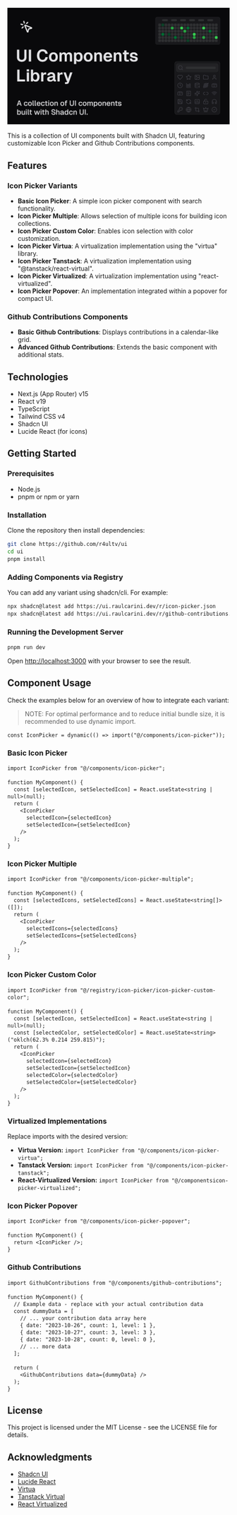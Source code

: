 ![UI Components Library](./public/og-image.png)

This is a collection of UI components built with Shadcn UI, featuring customizable Icon Picker and Github Contributions components.

## Features

### Icon Picker Variants

- **Basic Icon Picker**: A simple icon picker component with search functionality.
- **Icon Picker Multiple**: Allows selection of multiple icons for building icon collections.
- **Icon Picker Custom Color**: Enables icon selection with color customization.
- **Icon Picker Virtua**: A virtualization implementation using the "virtua" library.
- **Icon Picker Tanstack**: A virtualization implementation using "@tanstack/react-virtual".
- **Icon Picker Virtualized**: A virtualization implementation using "react-virtualized".
- **Icon Picker Popover**: An implementation integrated within a popover for compact UI.

### Github Contributions Components

- **Basic Github Contributions**: Displays contributions in a calendar-like grid.
- **Advanced Github Contributions**: Extends the basic component with additional stats.

## Technologies

- Next.js (App Router) v15
- React v19
- TypeScript
- Tailwind CSS v4
- Shadcn UI
- Lucide React (for icons)

## Getting Started

### Prerequisites

- Node.js
- pnpm or npm or yarn

### Installation

Clone the repository then install dependencies:

```bash
git clone https://github.com/r4ultv/ui
cd ui
pnpm install
```

### Adding Components via Registry

You can add any variant using shadcn/cli. For example:

```bash
npx shadcn@latest add https://ui.raulcarini.dev/r/icon-picker.json
npx shadcn@latest add https://ui.raulcarini.dev/r/github-contributions.json
```

### Running the Development Server

```bash
pnpm run dev
```

Open [http://localhost:3000](http://localhost:3000) with your browser to see the result.

## Component Usage

Check the examples below for an overview of how to integrate each variant:
> NOTE: For optimal performance and to reduce initial bundle size, it is recommended to use dynamic import.
  ```tsx
  const IconPicker = dynamic(() => import("@/components/icon-picker"));
  ```


### Basic Icon Picker

```tsx
import IconPicker from "@/components/icon-picker";

function MyComponent() {
  const [selectedIcon, setSelectedIcon] = React.useState<string | null>(null);
  return (
    <IconPicker
      selectedIcon={selectedIcon}
      setSelectedIcon={setSelectedIcon}
    />
  );
}
```

### Icon Picker Multiple

```tsx
import IconPicker from "@/components/icon-picker-multiple";

function MyComponent() {
  const [selectedIcons, setSelectedIcons] = React.useState<string[]>([]);
  return (
    <IconPicker
      selectedIcons={selectedIcons}
      setSelectedIcons={setSelectedIcons}
    />
  );
}
```

### Icon Picker Custom Color

```tsx
import IconPicker from "@/registry/icon-picker/icon-picker-custom-color";

function MyComponent() {
  const [selectedIcon, setSelectedIcon] = React.useState<string | null>(null);
  const [selectedColor, setSelectedColor] = React.useState<string>("oklch(62.3% 0.214 259.815)");
  return (
    <IconPicker
      selectedIcon={selectedIcon}
      setSelectedIcon={setSelectedIcon}
      selectedColor={selectedColor}
      setSelectedColor={setSelectedColor}
    />
  );
}
```

### Virtualized Implementations

Replace imports with the desired version:
- **Virtua Version:**
  `import IconPicker from "@/components/icon-picker-virtua";`
- **Tanstack Version:**
  `import IconPicker from "@/components/icon-picker-tanstack";`
- **React-Virtualized Version:**
  `import IconPicker from "@/componentsicon-picker-virtualized";`

### Icon Picker Popover

```tsx
import IconPicker from "@/components/icon-picker-popover";

function MyComponent() {
  return <IconPicker />;
}
```

### Github Contributions

```tsx
import GithubContributions from "@/components/github-contributions";

function MyComponent() {
  // Example data - replace with your actual contribution data
  const dummyData = [
    // ... your contribution data array here
    { date: "2023-10-26", count: 1, level: 1 },
    { date: "2023-10-27", count: 3, level: 3 },
    { date: "2023-10-28", count: 0, level: 0 },
    // ... more data
  ];

  return (
    <GithubContributions data={dummyData} />
  );
}
```

## License

This project is licensed under the MIT License - see the LICENSE file for details.

## Acknowledgments

- [Shadcn UI](https://ui.shadcn.com/)
- [Lucide React](https://lucide.dev/)
- [Virtua](https://github.com/inokawa/virtua)
- [Tanstack Virtual](https://tanstack.com/virtual/latest)
- [React Virtualized](https://github.com/bvaughn/react-virtualized)
